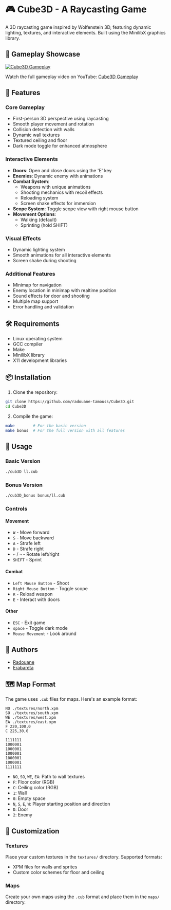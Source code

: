# 🎮 Cube3D - A Raycasting Game

A 3D raycasting game inspired by Wolfenstein 3D, featuring dynamic lighting, textures, and interactive elements. Built using the MinilibX graphics library.

## 🎥 Gameplay Showcase
[![Cube3D Gameplay](https://img.youtube.com/vi/YtjDYRPUCvg/maxresdefault.jpg)](https://youtu.be/HV48BXeT3Z0)

Watch the full gameplay video on YouTube: [Cube3D Gameplay](https://youtu.be/YtjDYRPUCvg)

## 🌟 Features

### Core Gameplay
- First-person 3D perspective using raycasting
- Smooth player movement and rotation
- Collision detection with walls
- Dynamic wall textures
- Textured ceiling and floor
- Dark mode toggle for enhanced atmosphere

### Interactive Elements
- **Doors**: Open and close doors using the 'E' key
- **Enemies**: Dynamic enemy with animations
- **Combat System**:
  - Weapons with unique animations
  - Shooting mechanics with recoil effects
  - Reloading system
  - Screen shake effects for immersion
- **Scope System**: Toggle scope view with right mouse button
- **Movement Options**:
  - Walking (default)
  - Sprinting (hold SHIFT)

### Visual Effects
- Dynamic lighting system
- Smooth animations for all interactive elements
- Screen shake during shooting

### Additional Features
- Minimap for navigation
- Enemy location in minimap with realtime position
- Sound effects for door and shooting
- Multiple map support
- Error handling and validation

## 🛠️ Requirements

- Linux operating system
- GCC compiler
- Make
- MinilibX library
- X11 development libraries

## 📦 Installation

1. Clone the repository:
```bash
git clone https://github.com/radouane-tamouss/Cube3D.git
cd Cube3D
```

2. Compile the game:
```bash
make        # For the basic version
make bonus  # For the full version with all features
```

## 🎯 Usage

### Basic Version
```bash
./cub3D ll.cub
```

### Bonus Version
```bash
./cub3D_bonus bonus/ll.cub
```

### Controls

#### Movement
- `W` - Move forward
- `S` - Move backward
- `A` - Strafe left
- `D` - Strafe right
- `←` / `→` - Rotate left/right
- `SHIFT` - Sprint

#### Combat
- `Left Mouse Button` - Shoot
- `Right Mouse Button` - Toggle scope
- `R` - Reload weapon
- `E` - Interact with doors

#### Other
- `ESC` - Exit game
- `space` - Toggle dark mode
- `Mouse Movement` - Look around

## 👥 Authors

- [Radouane](https://github.com/radouane-tamouss)
- [Erabareta](https://github.com/erabareta)

## 🗺️ Map Format

The game uses `.cub` files for maps. Here's an example format:

```
NO ./textures/north.xpm
SO ./textures/south.xpm
WE ./textures/west.xpm
EA ./textures/east.xpm
F 220,100,0
C 225,30,0

1111111
1000001
1000001
1000001
1000001
1000001
1111111
```

- `NO`, `SO`, `WE`, `EA`: Path to wall textures
- `F`: Floor color (RGB)
- `C`: Ceiling color (RGB)
- `1`: Wall
- `0`: Empty space
- `N`, `S`, `E`, `W`: Player starting position and direction
- `D`: Door
- `2`: Enemy

## 🎨 Customization

### Textures
Place your custom textures in the `textures/` directory. Supported formats:
- XPM files for walls and sprites
- Custom color schemes for floor and ceiling

### Maps
Create your own maps using the `.cub` format and place them in the `maps/` directory.

